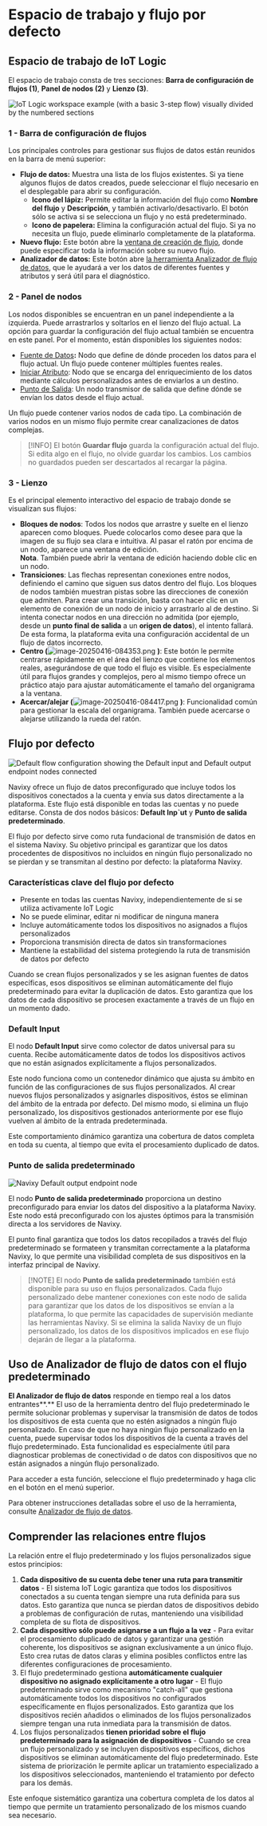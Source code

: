 # Espacio de trabajo y flujo por defecto

## Espacio de trabajo de IoT Logic

El espacio de trabajo consta de tres secciones: **Barra de configuración de flujos (1)**, **Panel de nodos (2)** y **Lienzo (3)**.

![IoT Logic workspace example (with a basic 3-step flow) visually divided by the numbered sections](../../../gua-del-usuario/cuenta/iot-logic/attachments/Workspace.webp)

### 1 - Barra de configuración de flujos

Los principales controles para gestionar sus flujos de datos están reunidos en la barra de menú superior:

* **Flujo de datos:** Muestra una lista de los flujos existentes. Si ya tiene algunos flujos de datos creados, puede seleccionar el flujo necesario en el desplegable para abrir su configuración.
  * **Icono del lápiz:** Permite editar la información del flujo como **Nombre del flujo** y **Descripción**, y también activarlo/desactivarlo. El botón sólo se activa si se selecciona un flujo y no está predeterminado.
  * **Icono de papelera:** Elimina la configuración actual del flujo. Si ya no necesita un flujo, puede eliminarlo completamente de la plataforma.
* **Nuevo flujo:** Este botón abre la [ventana de creación de flujo](https://squaregps.atlassian.net/wiki/spaces/UDOCES/pages/3232334081/Flow+management#Creating-a-new-flow), donde puede especificar toda la información sobre su nuevo flujo.
* **Analizador de datos:** Este botón abre [la herramienta Analizador de flujo de datos](https://squaregps.atlassian.net/wiki/spaces/UDOCES/pages/3232334554/Data+Stream+Analyzer?atlOrigin=eyJpIjoiOTlmZDIxMzVhNWU3NDUxYWEwZWQ0MDY2YjdmMGJlMDkiLCJwIjoiYyJ9), que le ayudará a ver los datos de diferentes fuentes y atributos y será útil para el diagnóstico.

### 2 - Panel de nodos

Los nodos disponibles se encuentran en un panel independiente a la izquierda. Puede arrastrarlos y soltarlos en el lienzo del flujo actual. La opción para guardar la configuración del flujo actual también se encuentra en este panel. Por el momento, están disponibles los siguientes nodos:

* [Fuente de Datos](https://squaregps.atlassian.net/wiki/spaces/UDOCES/pages/3232334220/Data+Source+node?atlOrigin=eyJpIjoiNzEzZDNkMjU0ZjdmNGEzNGFmNDJmNTc3MThjYjk0YzgiLCJwIjoiYyJ9)**:** Nodo que define de dónde proceden los datos para el flujo actual. Un flujo puede contener múltiples fuentes reales.
* [Iniciar Atributo](https://squaregps.atlassian.net/wiki/spaces/UDOCES/pages/3232334272/Initiate+Attribute+node?atlOrigin=eyJpIjoiMmU0Njk2YmU0Y2VjNGZiNDkwYzM2ZjdkOGNiMjU2YzAiLCJwIjoiYyJ9): Nodo que se encarga del enriquecimiento de los datos mediante cálculos personalizados antes de enviarlos a un destino.
* [Punto de Salida](https://squaregps.atlassian.net/wiki/spaces/UDOCES/pages/3232334428/Output+Endpoint+node?atlOrigin=eyJpIjoiYTNlYzcwNTM2ZmM2NDdlYzljYWJmZTNjYmUyNTcyYzEiLCJwIjoiYyJ9): Un nodo transmisor de salida que define dónde se envían los datos desde el flujo actual.

Un flujo puede contener varios nodos de cada tipo. La combinación de varios nodos en un mismo flujo permite crear canalizaciones de datos complejas.

> \[!INFO] El botón **Guardar flujo** guarda la configuración actual del flujo. Si edita algo en el flujo, no olvide guardar los cambios. Los cambios no guardados pueden ser descartados al recargar la página.

### 3 - Lienzo

Es el principal elemento interactivo del espacio de trabajo donde se visualizan sus flujos:

* **Bloques de nodos**: Todos los nodos que arrastre y suelte en el lienzo aparecen como bloques. Puede colocarlos como desee para que la imagen de su flujo sea clara e intuitiva. Al pasar el ratón por encima de un nodo, aparece una ventana de edición.\
  **Nota**. También puede abrir la ventana de edición haciendo doble clic en un nodo.
* **Transiciones**: Las flechas representan conexiones entre nodos, definiendo el camino que siguen sus datos dentro del flujo. Los bloques de nodos también muestran pistas sobre las direcciones de conexión que admiten. Para crear una transición, basta con hacer clic en un elemento de conexión de un nodo de inicio y arrastrarlo al de destino. Si intenta conectar nodos en una dirección no admitida (por ejemplo, desde un **punto final de salida** a un **origen de datos**), el intento fallará. De esta forma, la plataforma evita una configuración accidental de un flujo de datos incorrecto.
* **Centro (**![image-20250416-084353.png](../../../gua-del-usuario/cuenta/iot-logic/attachments/image-20250416-084353.png) **)**: Este botón le permite centrarse rápidamente en el área del lienzo que contiene los elementos reales, asegurándose de que todo el flujo es visible. Es especialmente útil para flujos grandes y complejos, pero al mismo tiempo ofrece un práctico atajo para ajustar automáticamente el tamaño del organigrama a la ventana.
* **Acercar/alejar (**![image-20250416-084417.png](../../../gua-del-usuario/cuenta/iot-logic/attachments/image-20250416-084417.png) **)**: Funcionalidad común para gestionar la escala del organigrama. También puede acercarse o alejarse utilizando la rueda del ratón.

## Flujo por defecto

![Default flow configuration showing the Default input and Default output endpoint nodes connected](../../../gua-del-usuario/cuenta/iot-logic/attachments/default-flow.webp)

Navixy ofrece un flujo de datos preconfigurado que incluye todos los dispositivos conectados a la cuenta y envía sus datos directamente a la plataforma. Este flujo está disponible en todas las cuentas y no puede editarse. Consta de dos nodos básicos: **Default Inp\`ut** y **Punto de salida predeterminado**.

El flujo por defecto sirve como ruta fundacional de transmisión de datos en el sistema Navixy. Su objetivo principal es garantizar que los datos procedentes de dispositivos no incluidos en ningún flujo personalizado no se pierdan y se transmitan al destino por defecto: la plataforma Navixy.

### Características clave del flujo por defecto

* Presente en todas las cuentas Navixy, independientemente de si se utiliza activamente IoT Logic
* No se puede eliminar, editar ni modificar de ninguna manera
* Incluye automáticamente todos los dispositivos no asignados a flujos personalizados
* Proporciona transmisión directa de datos sin transformaciones
* Mantiene la estabilidad del sistema protegiendo la ruta de transmisión de datos por defecto

Cuando se crean flujos personalizados y se les asignan fuentes de datos específicas, esos dispositivos se eliminan automáticamente del flujo predeterminado para evitar la duplicación de datos. Esto garantiza que los datos de cada dispositivo se procesen exactamente a través de un flujo en un momento dado.

### Default Input

El nodo **Default Input** sirve como colector de datos universal para su cuenta. Recibe automáticamente datos de todos los dispositivos activos que no están asignados explícitamente a flujos personalizados.

Este nodo funciona como un contenedor dinámico que ajusta su ámbito en función de las configuraciones de sus flujos personalizados. Al crear nuevos flujos personalizados y asignarles dispositivos, éstos se eliminan del ámbito de la entrada por defecto. Del mismo modo, si elimina un flujo personalizado, los dispositivos gestionados anteriormente por ese flujo vuelven al ámbito de la entrada predeterminada.

Este comportamiento dinámico garantiza una cobertura de datos completa en toda su cuenta, al tiempo que evita el procesamiento duplicado de datos.

### Punto de salida predeterminado

![Navixy Default output endpoint node](../../../gua-del-usuario/cuenta/iot-logic/attachments/image-20250403-151042.png)

El nodo **Punto de salida predeterminado** proporciona un destino preconfigurado para enviar los datos del dispositivo a la plataforma Navixy. Este nodo está preconfigurado con los ajustes óptimos para la transmisión directa a los servidores de Navixy.

El punto final garantiza que todos los datos recopilados a través del flujo predeterminado se formateen y transmitan correctamente a la plataforma Navixy, lo que permite una visibilidad completa de sus dispositivos en la interfaz principal de Navixy.

> \[!NOTE] El nodo **Punto de salida predeterminado** también está disponible para su uso en flujos personalizados. Cada flujo personalizado debe mantener conexiones con este nodo de salida para garantizar que los datos de los dispositivos se envían a la plataforma, lo que permite las capacidades de supervisión mediante las herramientas Navixy. Si se elimina la salida Navixy de un flujo personalizado, los datos de los dispositivos implicados en ese flujo dejarán de llegar a la plataforma.

## Uso de Analizador de flujo de datos con el flujo predeterminado

**El Analizador de flujo de datos** responde en tiempo real a los datos entrantes\*\*.\*\* El uso de la herramienta dentro del flujo predeterminado le permite solucionar problemas y supervisar la transmisión de datos de todos los dispositivos de esta cuenta que no estén asignados a ningún flujo personalizado. En caso de que no haya ningún flujo personalizado en la cuenta, puede supervisar todos los dispositivos de la cuenta a través del flujo predeterminado. Esta funcionalidad es especialmente útil para diagnosticar problemas de conectividad o de datos con dispositivos que no están asignados a ningún flujo personalizado.

Para acceder a esta función, seleccione el flujo predeterminado y haga clic en el botón en el menú superior.

Para obtener instrucciones detalladas sobre el uso de la herramienta, consulte [Analizador de flujo de datos](https://squaregps.atlassian.net/wiki/spaces/UDOCES/pages/3232334554/Data+Stream+Analyzer?atlOrigin=eyJpIjoiYzc5NDk2NWI3OGFhNDg0OGI0Yjc3ODI1NTUxMGU4ZDYiLCJwIjoiYyJ9).

## Comprender las relaciones entre flujos

La relación entre el flujo predeterminado y los flujos personalizados sigue estos principios:

1. **Cada dispositivo de su cuenta debe tener una** **ruta para transmitir datos** - El sistema IoT Logic garantiza que todos los dispositivos conectados a su cuenta tengan siempre una ruta definida para sus datos. Esto garantiza que nunca se pierdan datos de dispositivos debido a problemas de configuración de rutas, manteniendo una visibilidad completa de su flota de dispositivos.
2. **Cada dispositivo sólo puede asignarse a un flujo a la vez** - Para evitar el procesamiento duplicado de datos y garantizar una gestión coherente, los dispositivos se asignan exclusivamente a un único flujo. Esto crea rutas de datos claras y elimina posibles conflictos entre las diferentes configuraciones de procesamiento.
3. El flujo predeterminado gestiona **automáticamente cualquier dispositivo no asignado explícitamente a otro lugar** - El flujo predeterminado sirve como mecanismo "catch-all" que gestiona automáticamente todos los dispositivos no configurados específicamente en flujos personalizados. Esto garantiza que los dispositivos recién añadidos o eliminados de los flujos personalizados siempre tengan una ruta inmediata para la transmisión de datos.
4. Los flujos personalizados **tienen prioridad sobre el flujo predeterminado para la asignación de dispositivos** - Cuando se crea un flujo personalizado y se incluyen dispositivos específicos, dichos dispositivos se eliminan automáticamente del flujo predeterminado. Este sistema de priorización le permite aplicar un tratamiento especializado a los dispositivos seleccionados, manteniendo el tratamiento por defecto para los demás.

Este enfoque sistemático garantiza una cobertura completa de los datos al tiempo que permite un tratamiento personalizado de los mismos cuando sea necesario.
